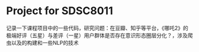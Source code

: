 # Project for SDSC8011
记录一下课程项目中的一些代码，研究问题：在豆瓣、知乎等平台，《哪吒2》的极端好评（五星）与差评（一星）用户群体是否存在意识形态圈层分化？，涉及爬虫以及的构建和一些NLP的技术
